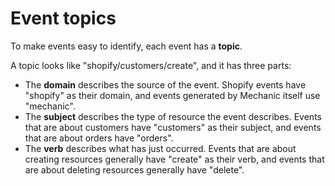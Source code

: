 # Event topics

To make events easy to identify, each event has a **topic**.

A topic looks like "shopify/customers/create", and it has three parts:

* The **domain** describes the source of the event. Shopify events have "shopify" as their domain, and events generated by Mechanic itself use "mechanic".
* The **subject** describes the type of resource the event describes. Events that are about customers have "customers" as their subject, and events that are about orders have "orders".
* The **verb** describes what has just occurred. Events that are about creating resources generally have "create" as their verb, and events that are about deleting resources generally have "delete".



